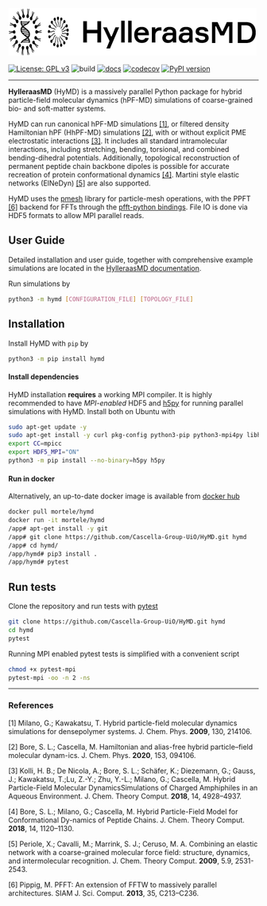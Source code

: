 <a href="https://cascella-group-uio.github.io/HyMD/">
  <img src="docs/img/hymd_logo_text_black.png" width="500" title="HylleraasMD">
</a>

[![License: GPL v3](https://img.shields.io/badge/License-LGPLv3-blue.svg)](https://www.gnu.org/licenses/lgpl-3.0.html) ![build](https://github.com/Cascella-Group-UiO/HyMD-2021/workflows/build/badge.svg) [![docs](https://github.com/Cascella-Group-UiO/HyMD/actions/workflows/docs_pages.yml/badge.svg)](https://github.com/Cascella-Group-UiO/HyMD/actions/workflows/docs_pages.yml) [![codecov](https://codecov.io/gh/Cascella-Group-UiO/HyMD/branch/main/graph/badge.svg?token=BXZ7B9RXV9)](https://codecov.io/gh/Cascella-Group-UiO/HyMD) [![PyPI version](https://badge.fury.io/py/hymd.svg)](https://badge.fury.io/py/hymd)

---------
**HylleraasMD** (HyMD) is a massively parallel Python package for hybrid particle-field molecular dynamics (hPF-MD) simulations of coarse-grained bio- and soft-matter systems.

HyMD can run canonical hPF-MD simulations [[1]](#1), or filtered density Hamiltonian hPF (HhPF-MD) simulations [[2]](#2), with or without explicit PME electrostatic interactions [[3]](#3). It includes all standard intramolecular interactions, including stretching, bending, torsional, and combined bending-dihedral potentials. Additionally, topological reconstruction of permanent peptide chain backbone dipoles is possible for accurate recreation of protein conformational dynamics [[4]](#4). Martini style elastic networks (ElNeDyn) [[5]](#5) are also supported.

HyMD uses the [pmesh](github.com/rainwoodman/pmesh) library for particle-mesh operations, with the PPFT [[6]](#6) backend for FFTs through the [pfft-python bindings](github.com/rainwoodman/pfft-python). File IO is done via HDF5 formats to allow MPI parallel reads.

## User Guide
Detailed installation and user guide, together with comprehensive example simulations are located in the [HylleraasMD documentation](https://cascella-group-uio.github.io/HyMD/index.html).

Run simulations by
```bash
python3 -m hymd [CONFIGURATION_FILE] [TOPOLOGY_FILE]
```

## Installation
Install HyMD with `pip` by
```bash
python3 -m pip install hymd
```
#### Install dependencies
HyMD installation **requires** a working MPI compiler. It is highly recommended to have *MPI-enabled* HDF5 and [h5py](https://docs.h5py.org/en/stable/mpi.html) for running parallel simulations with HyMD. Install both on Ubuntu with
```bash
sudo apt-get update -y
sudo apt-get install -y curl pkg-config python3-pip python3-mpi4py libhdf5-mpi-dev
export CC=mpicc
export HDF5_MPI="ON"
python3 -m pip install --no-binary=h5py h5py
```

#### Run in docker
Alternatively, an up-to-date docker image is available from [docker hub](https://hub.docker.com/repository/docker/mortele/hymd)
```bash
docker pull mortele/hymd
docker run -it mortele/hymd
/app# apt-get install -y git
/app# git clone https://github.com/Cascella-Group-UiO/HyMD.git hymd
/app# cd hymd/
/app/hymd# pip3 install .
/app/hymd# pytest
```

## Run tests
Clone the repository and run tests with [pytest](https://docs.pytest.org/en/latest)
```bash
git clone https://github.com/Cascella-Group-UiO/HyMD.git hymd
cd hymd
pytest
```
Running MPI enabled pytest tests is simplified with a convenient script
```bash
chmod +x pytest-mpi
pytest-mpi -oo -n 2 -ns
```

---------

### References
<a id="1">[1]</a>
Milano, G.; Kawakatsu, T. Hybrid particle-field molecular dynamics simulations for densepolymer systems. J. Chem. Phys. **2009**, 130, 214106.

<a id="2">[2]</a>
Bore, S. L.; Cascella, M. Hamiltonian and alias-free hybrid particle–field molecular dynam-ics. J. Chem. Phys. **2020**, 153, 094106.

<a id="3">[3]</a>
Kolli, H. B.; De Nicola, A.; Bore, S. L.; Schäfer, K.; Diezemann, G.; Gauss, J.; Kawakatsu, T.;Lu, Z.-Y.; Zhu, Y.-L.; Milano, G.; Cascella, M. Hybrid Particle-Field Molecular DynamicsSimulations of Charged Amphiphiles in an Aqueous Environment. J. Chem. Theory Comput. **2018**, 14, 4928–4937.

<a id="4">[4]</a>
Bore, S. L.; Milano, G.; Cascella, M. Hybrid Particle-Field Model for Conformational Dy-namics of Peptide Chains. J. Chem. Theory Comput. **2018**, 14, 1120–1130.

<a id="5">[5]</a>
Periole, X.; Cavalli, M.; Marrink, S. J.; Ceruso, M. A. Combining an elastic network with a coarse-grained molecular force field: structure, dynamics, and intermolecular recognition. J. Chem. Theory Comput. **2009**, 5.9, 2531-2543.

<a id="6">[6]</a>
Pippig, M. PFFT: An extension of FFTW to massively parallel architectures. SIAM J. Sci. Comput. **2013**, 35, C213–C236.
